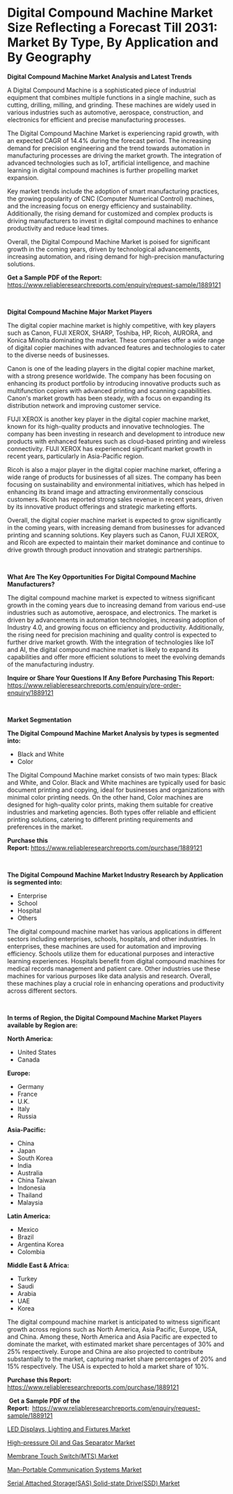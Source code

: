 <p><h1>Digital Compound Machine Market Size Reflecting a Forecast Till 2031: Market By Type, By Application and By Geography</h1></p><p><strong>Digital Compound Machine Market Analysis and Latest Trends</strong></p>
<p><p>A Digital Compound Machine is a sophisticated piece of industrial equipment that combines multiple functions in a single machine, such as cutting, drilling, milling, and grinding. These machines are widely used in various industries such as automotive, aerospace, construction, and electronics for efficient and precise manufacturing processes.</p><p>The Digital Compound Machine Market is experiencing rapid growth, with an expected CAGR of 14.4% during the forecast period. The increasing demand for precision engineering and the trend towards automation in manufacturing processes are driving the market growth. The integration of advanced technologies such as IoT, artificial intelligence, and machine learning in digital compound machines is further propelling market expansion.</p><p>Key market trends include the adoption of smart manufacturing practices, the growing popularity of CNC (Computer Numerical Control) machines, and the increasing focus on energy efficiency and sustainability. Additionally, the rising demand for customized and complex products is driving manufacturers to invest in digital compound machines to enhance productivity and reduce lead times.</p><p>Overall, the Digital Compound Machine Market is poised for significant growth in the coming years, driven by technological advancements, increasing automation, and rising demand for high-precision manufacturing solutions.</p></p>
<p><strong>Get a Sample PDF of the Report:&nbsp;</strong> <a href="https://www.reliableresearchreports.com/enquiry/request-sample/1889121">https://www.reliableresearchreports.com/enquiry/request-sample/1889121</a></p>
<p>&nbsp;</p>
<p><strong>Digital Compound Machine Major Market Players</strong></p>
<p><p>The digital copier machine market is highly competitive, with key players such as Canon, FUJI XEROX, SHARP, Toshiba, HP, Ricoh, AURORA, and Konica Minolta dominating the market. These companies offer a wide range of digital copier machines with advanced features and technologies to cater to the diverse needs of businesses.</p><p>Canon is one of the leading players in the digital copier machine market, with a strong presence worldwide. The company has been focusing on enhancing its product portfolio by introducing innovative products such as multifunction copiers with advanced printing and scanning capabilities. Canon's market growth has been steady, with a focus on expanding its distribution network and improving customer service.</p><p>FUJI XEROX is another key player in the digital copier machine market, known for its high-quality products and innovative technologies. The company has been investing in research and development to introduce new products with enhanced features such as cloud-based printing and wireless connectivity. FUJI XEROX has experienced significant market growth in recent years, particularly in Asia-Pacific region.</p><p>Ricoh is also a major player in the digital copier machine market, offering a wide range of products for businesses of all sizes. The company has been focusing on sustainability and environmental initiatives, which has helped in enhancing its brand image and attracting environmentally conscious customers. Ricoh has reported strong sales revenue in recent years, driven by its innovative product offerings and strategic marketing efforts.</p><p>Overall, the digital copier machine market is expected to grow significantly in the coming years, with increasing demand from businesses for advanced printing and scanning solutions. Key players such as Canon, FUJI XEROX, and Ricoh are expected to maintain their market dominance and continue to drive growth through product innovation and strategic partnerships.</p></p>
<p>&nbsp;</p>
<p><strong>What Are The Key Opportunities For Digital Compound Machine Manufacturers?</strong></p>
<p><p>The digital compound machine market is expected to witness significant growth in the coming years due to increasing demand from various end-use industries such as automotive, aerospace, and electronics. The market is driven by advancements in automation technologies, increasing adoption of Industry 4.0, and growing focus on efficiency and productivity. Additionally, the rising need for precision machining and quality control is expected to further drive market growth. With the integration of technologies like IoT and AI, the digital compound machine market is likely to expand its capabilities and offer more efficient solutions to meet the evolving demands of the manufacturing industry.</p></p>
<p><strong>Inquire or Share Your Questions If Any Before Purchasing This Report:</strong> <a href="https://www.reliableresearchreports.com/enquiry/pre-order-enquiry/1889121">https://www.reliableresearchreports.com/enquiry/pre-order-enquiry/1889121</a></p>
<p>&nbsp;</p>
<p><strong>Market Segmentation</strong></p>
<p><strong>The Digital Compound Machine Market Analysis by types is segmented into:</strong></p>
<p><ul><li>Black and White</li><li>Color</li></ul></p>
<p><p>The Digital Compound Machine market consists of two main types: Black and White, and Color. Black and White machines are typically used for basic document printing and copying, ideal for businesses and organizations with minimal color printing needs. On the other hand, Color machines are designed for high-quality color prints, making them suitable for creative industries and marketing agencies. Both types offer reliable and efficient printing solutions, catering to different printing requirements and preferences in the market.</p></p>
<p><strong>Purchase this Report:&nbsp;</strong><a href="https://www.reliableresearchreports.com/purchase/1889121">https://www.reliableresearchreports.com/purchase/1889121</a></p>
<p>&nbsp;</p>
<p><strong>The Digital Compound Machine Market Industry Research by Application is segmented into:</strong></p>
<p><ul><li>Enterprise</li><li>School</li><li>Hospital</li><li>Others</li></ul></p>
<p><p>The digital compound machine market has various applications in different sectors including enterprises, schools, hospitals, and other industries. In enterprises, these machines are used for automation and improving efficiency. Schools utilize them for educational purposes and interactive learning experiences. Hospitals benefit from digital compound machines for medical records management and patient care. Other industries use these machines for various purposes like data analysis and research. Overall, these machines play a crucial role in enhancing operations and productivity across different sectors.</p></p>
<p>&nbsp;</p>
<p><strong>In terms of Region, the Digital Compound Machine Market Players available by Region are:</strong></p>
<p>
    <p> <strong> North America: </strong>
        <ul>
            <li>United States</li>
            <li>Canada</li>
        </ul>
        </p> 
    <p> <strong> Europe: </strong>
        <ul>
            <li>Germany</li>
            <li>France</li>
            <li>U.K.</li>
            <li>Italy</li>
            <li>Russia</li>
        </ul>
        </p> 
    <p> <strong> Asia-Pacific: </strong>
        <ul>
            <li>China</li>
            <li>Japan</li>
            <li>South Korea</li>
            <li>India</li>
            <li>Australia</li>
            <li>China Taiwan</li>
            <li>Indonesia</li>
            <li>Thailand</li>
            <li>Malaysia</li>
        </ul>
        </p> 
    <p> <strong> Latin America: </strong>
        <ul>
            <li>Mexico</li>
            <li>Brazil</li>
            <li>Argentina Korea</li>
            <li>Colombia</li>
        </ul>
        </p> 
    <p> <strong> Middle East & Africa: </strong>
        <ul>
            <li>Turkey</li>
            <li>Saudi</li>
            <li>Arabia</li>
            <li>UAE</li>
            <li>Korea</li>
        </ul>
    </p>
    </p>
<p><p>The digital compound machine market is anticipated to witness significant growth across regions such as North America, Asia Pacific, Europe, USA, and China. Among these, North America and Asia Pacific are expected to dominate the market, with estimated market share percentages of 30% and 25% respectively. Europe and China are also projected to contribute substantially to the market, capturing market share percentages of 20% and 15% respectively. The USA is expected to hold a market share of 10%.</p></p>
<p><strong>Purchase this Report: </strong><a href="https://www.reliableresearchreports.com/purchase/1889121">https://www.reliableresearchreports.com/purchase/1889121</a></p>
<p>&nbsp;<strong>Get a Sample PDF of the Report:&nbsp;&nbsp;</strong><a href="https://www.reliableresearchreports.com/enquiry/request-sample/1889121">https://www.reliableresearchreports.com/enquiry/request-sample/1889121</a></p>
<p><strong></strong></p>
<p><p><a href="https://view.publitas.com/reportprime-1/led-displays-lighting-and-fixtures-market-size-growing-and-forecasted-for-period-from-2024-2031-and-provides-complete-market-analysis-of-this-market/">LED Displays, Lighting and Fixtures Market</a></p><p><a href="https://glittery-fuchsia-86a.notion.site/High-pressure-Oil-and-Gas-Separator-Market-Research-Report-Provides-Critical-Insights-that-can-help--777b598b5587429894dcc922192590a2">High-pressure Oil and Gas Separator Market</a></p><p><a href="https://woozy-pyroraptor-a1f.notion.site/Membrane-Touch-Switch-MTS-Market-Furnish-Information-about-Market-Size-Market-Share-Market-Dynami-e9eec06bf55d4d5aa7a118e66692f0b2">Membrane Touch Switch(MTS) Market</a></p><p><a href="https://view.publitas.com/reportprime-1/man-portable-communication-systems-market-offer-valuable-insights-into-market-size-market-share-market-trends-and-projections-spanning-from-2024-to-2031/">Man-Portable Communication Systems Market</a></p><p><a href="https://bubble-tree-ea4.notion.site/Serial-Attached-Storage-SAS-Solid-state-Drive-SSD-Market-Insights-Market-Players-and-Forecast-Til-b2c666ae9a9242658c7380d87696916c">Serial Attached Storage(SAS) Solid-state Drive(SSD) Market</a></p></p>